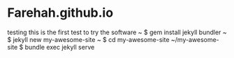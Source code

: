 # Farehah.github.io
testing
this is the first test to try the software
~ $ gem install jekyll bundler
~ $ jekyll new my-awesome-site
~ $ cd my-awesome-site
~/my-awesome-site $ bundle exec jekyll serve
